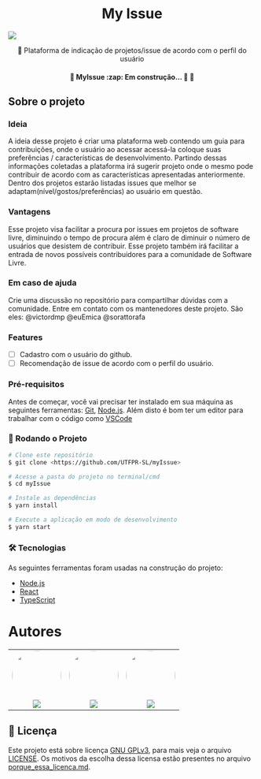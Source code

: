 <h1 align="center">My Issue</h1>

<img src="https://img.shields.io/badge/license-GNU%20GPLv3-green"/>

<p align="center">🚀 Plataforma de indicação de projetos/issue de acordo com o perfil do usuário</p>

<h4 align="center"> 
	🚧  MyIssue :zap: Em construção... 🚀 🚧
</h4>

## Sobre o projeto

### Ideia
A ideia desse projeto é criar uma plataforma web contendo um guia para contribuições, onde o usuário ao acessar acessá-la coloque suas preferências / características de desenvolvimento. Partindo dessas informações coletadas a plataforma irá sugerir projeto onde o mesmo pode contribuir de acordo com as características apresentadas anteriormente. Dentro dos projetos estarão listadas issues que melhor se adaptam(nível/gostos/preferências) ao usuário em questão.

### Vantagens
Esse projeto visa facilitar a procura por issues em projetos de software livre, diminuindo o tempo de procura além é claro de diminuir o número de usuários que desistem de contribuir. Esse projeto também irá facilitar a entrada de novos possíveis contribuidores para a comunidade de Software Livre.

### Em caso de ajuda

Crie uma discussão no repositório para compartilhar dúvidas com a comunidade. Entre em contato com os mantenedores deste projeto. 
São eles:
@victordmp
@euEmica
@sorattorafa


### Features

- [ ] Cadastro com o usuário do github.
- [ ] Recomendação de issue de acordo com o perfil do usuário.

### Pré-requisitos

Antes de começar, você vai precisar ter instalado em sua máquina as seguintes ferramentas:
[Git](https://git-scm.com), [Node.js](https://nodejs.org/en/). 
Além disto é bom ter um editor para trabalhar com o código como [VSCode](https://code.visualstudio.com/)

### 🎲 Rodando o Projeto

```bash
# Clone este repositório
$ git clone <https://github.com/UTFPR-SL/myIssue>

# Acesse a pasta do projeto no terminal/cmd
$ cd myIssue

# Instale as dependências
$ yarn install

# Execute a aplicação em modo de desenvolvimento
$ yarn start
```

### 🛠 Tecnologias

As seguintes ferramentas foram usadas na construção do projeto:

- [Node.js](https://nodejs.org/en/)
- [React](https://pt-br.reactjs.org/)
- [TypeScript](https://www.typescriptlang.org/)

Autores
=======

<table>
  <tr>
    <td align="center"><a href="https://linkedin.com/in/emica-oliveira-da-costa-20615b145/"><img style="border-radius: 50%;" src="https://avatars.githubusercontent.com/u/37910567?v=4" width="100px;" alt=""/></a><br /><a href="https://linkedin.com/in/emica-oliveira-da-costa-20615b145/" title="Emica Oliveira da Costa"><img href="https://linkedin.com/in/emica-oliveira-da-costa-20615b145/" src="https://img.shields.io/badge/-EmicaOliveira-0077B5?style=flat&logo=Linkedin&logoColor=white&link=https://linkedin.com/in/emica-oliveira-da-costa-20615b145/"></a></td>  
    <td align="center"><a href="https://www.linkedin.com/in/victor-daniel-46a0831b4/"><img style="border-radius: 50%;" src="https://avatars.githubusercontent.com/u/42839818?s=96&v=4" width="100px;" alt=""/></a><br /><a href="https://www.linkedin.com/in/victor-daniel-46a0831b4/" title="Victor Daniel Manfrini Pires"><img href="https://www.linkedin.com/in/victor-daniel-46a0831b4/" src="https://img.shields.io/badge/-VictoDaniel-0077B5?style=flat&logo=Linkedin&logoColor=white&link=https://https://www.linkedin.com/in/victor-daniel-46a0831b4/"></a></td> 
    <td align="center"><a href="https://www.linkedin.com/in/rafael-rampim-soratto-a42793190/"><img style="border-radius: 50%;" src="https://avatars.githubusercontent.com/u/38047989?v=4" width="100px;" alt=""/></a><br /><a href="https://www.linkedin.com/in/rafael-rampim-soratto-a42793190/" title="Rafael Soratto"><img href="https://www.linkedin.com/in/rafael-rampim-soratto-a42793190/" src="https://img.shields.io/badge/-RafaelSoratto-0077B5?style=flat&logo=Linkedin&logoColor=white&link=https://www.linkedin.com/in/rafael-rampim-soratto-a42793190/"></a></td>
  </tr>
</table>

## 📝 Licença
Este projeto está sobre licença [GNU GPLv3](https://www.gnu.org/licenses/gpl-3.0.pt-br.html), para mais veja o arquivo [LICENSE](https://github.com/UTFPR-SL/myIssue/blob/main/LICENSE). Os motivos da escolha dessa licensa estão presentes no arquivo [porque_essa_licenca.md](https://github.com/UTFPR-SL/myIssue/blob/main/porque_essa_licenca.md).
